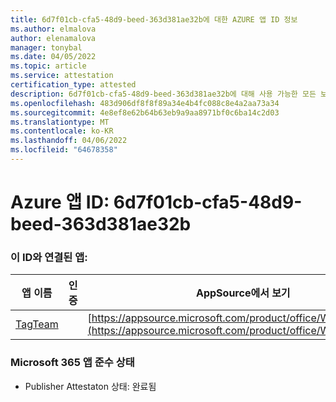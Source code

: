 ```yaml
---
title: 6d7f01cb-cfa5-48d9-beed-363d381ae32b에 대한 AZURE 앱 ID 정보
ms.author: elmalova
author: elenamalova
manager: tonybal
ms.date: 04/05/2022
ms.topic: article
ms.service: attestation
certification_type: attested
description: 6d7f01cb-cfa5-48d9-beed-363d381ae32b에 대해 사용 가능한 모든 보안 및 규정 준수 정보입니다.
ms.openlocfilehash: 483d906df8f8f89a34e4b4fc088c8e4a2aa73a34
ms.sourcegitcommit: 4e8ef8e62b64b63eb9a9aa8971bf0c6ba14c2d03
ms.translationtype: MT
ms.contentlocale: ko-KR
ms.lasthandoff: 04/06/2022
ms.locfileid: "64678358"
---
```

# <a name="azure-app-id-6d7f01cb-cfa5-48d9-beed-363d381ae32b"></a>Azure 앱 ID: 6d7f01cb-cfa5-48d9-beed-363d381ae32b


### <a name="apps-associated-with-this-id"></a>이 ID와 연결된 앱:
| **앱 이름** | **인증** | **AppSource에서 보기** |
|--------------|---------------|-----------------------|
| [TagTeam](../forward/WA200002829.md) |  | [https://appsource.microsoft.com/product/office/WA200002829](https://appsource.microsoft.com/product/office/WA200002829) |

### <a name="microsoft-365-app-compliance-status"></a>Microsoft 365 앱 준수 상태
- Publisher Attestaton 상태: 완료됨

